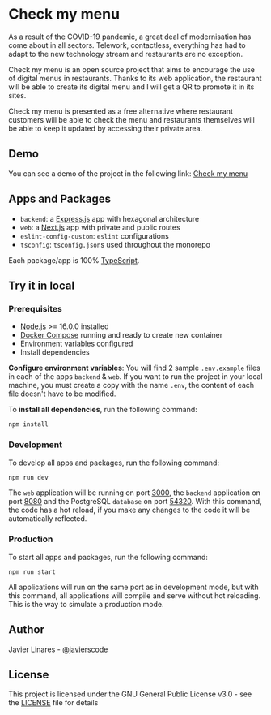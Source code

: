 # Check my menu

As a result of the COVID-19 pandemic, a great deal of modernisation has come about in all sectors. Telework, contactless, everything has had to adapt to the new technology stream and restaurants are no exception.

Check my menu is an open source project that aims to encourage the use of digital menus in restaurants. Thanks to its web application, the restaurant will be able to create its digital menu and I will get a QR to promote it in its sites. 

Check my menu is presented as a free alternative where restaurant customers will be able to check the menu and restaurants themselves will be able to keep it updated by accessing their private area.

## Demo

You can see a demo of the project in the following link: [Check my menu](https://check-my-menu.vercel.app/)

## Apps and Packages

- `backend`: a [Express.js](https://expressjs.com/) app with hexagonal architecture
- `web`: a [Next.js](https://nextjs.org) app with private and public routes
- `eslint-config-custom`: `eslint` configurations
- `tsconfig`: `tsconfig.json`s used throughout the monorepo

Each package/app is 100% [TypeScript](https://www.typescriptlang.org/).

## Try it in local

### Prerequisites

- [Node.js](https://nodejs.org/es/) >= 16.0.0 installed
- [Docker Compose](https://docs.docker.com/compose/) running and ready to create new container
- Environment variables configured
- Install dependencies

**Configure environment variables**: You will find 2 sample `.env.example` files in each of the apps `backend` & `web`.  If you want to run the project in your local machine, you must create a copy with the name `.env`, the content of each file doesn't have to be modified.

To **install all dependencies**, run the following command:

```properties
npm install
```

### Development

To develop all apps and packages, run the following command:

```properties
npm run dev
```

The `web` application will be running on port [3000](http://localhost:3000/), the `backend` application on port [8080](http://localhost:8080/) and the PostgreSQL `database` on port [54320](http://localhost:54320/check-my-menu). With this command, the code has a hot reload, if you make any changes to the code it will be automatically reflected.

### Production

To start all apps and packages, run the following command:

```properties
npm run start
```

All applications will run on the same port as in development mode, but with this command, all applications will compile and serve without hot reloading. This is the way to simulate a production mode.

## Author
Javier Linares - [@javierscode](https://github.com/javierscode)

## License
This project is licensed under the GNU General Public License v3.0 - see the [LICENSE](LICENSE) file for details
